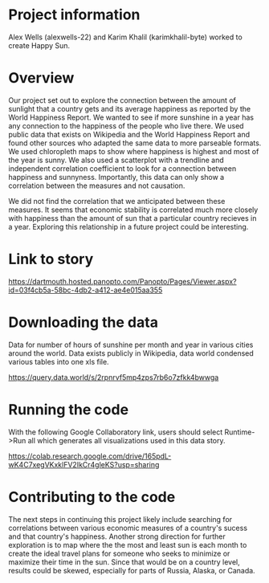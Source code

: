 # Project information

Alex Wells (alexwells-22) and Karim Khalil (karimkhalil-byte) worked to create Happy Sun.

# Overview

Our project set out to explore the connection between the amount of sunlight that a country gets and its average happiness as reported by the World Happiness Report. We wanted to see if more sunshine in a year has any connection to the happiness of the people who live there. We used public data that exists on Wikipedia and the World Happiness Report and found other sources who adapted the same data to more parseable formats. We used chloropleth maps to show where happiness is highest and most of the year is sunny. We also used a scatterplot with a trendline and independent correlation coefficient to look for a connection between happiness and sunnyness. Importantly, this data can only show a correlation between the measures and not causation.

We did not find the correlation that we anticipated between these measures. It seems that economic stability is correlated much more closely with happiness than the amount of sun that a particular country recieves in a year. Exploring this relationship in a future project could be interesting.

# Link to story

https://dartmouth.hosted.panopto.com/Panopto/Pages/Viewer.aspx?id=03f4cb5a-58bc-4db2-a412-ae4e015aa355

# Downloading the data

Data for number of hours of sunshine per month and year in various cities around the world. Data exists publicly in Wikipedia, data world condensed various tables into one xls file.

https://query.data.world/s/2rpnrvf5mp4zps7rb6o7zfkk4bwwga


# Running the code

With the following Google Collaboratory link, users should select Runtime->Run all which generates all visualizations used in this data story.

https://colab.research.google.com/drive/165pdL-wK4C7xegVKxklFV2IkCr4gleKS?usp=sharing


# Contributing to the code

The next steps in continuing this project likely include searching for correlations between various economic measures of a country's sucess and that country's happiness. Another strong direction for further exploration is to map where the the most and least sun is each month to create the ideal travel plans for someone who seeks to minimize or maximize their time in the sun. Since that would be on a country level, results could be skewed, especially for parts of Russia, Alaska, or Canada.
